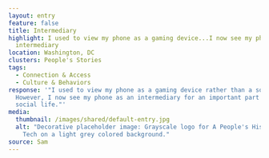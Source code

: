 ```yaml
---
layout: entry
feature: false
title: Intermediary
highlight: I used to view my phone as a gaming device...I now see my phone as an
  intermediary
location: Washington, DC
clusters: People's Stories
tags:
  - Connection & Access
  - Culture & Behaviors
response: '"I used to view my phone as a gaming device rather than a social one.
  However, I now see my phone as an intermediary for an important part of my
  social life."'
media:
  thumbnail: /images/shared/default-entry.jpg
  alt: "Decorative placeholder image: Grayscale logo for A People's History of
    Tech on a light grey colored background."
source: Sam
---
```


